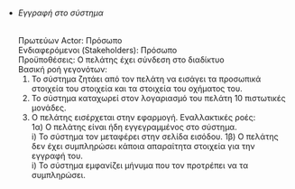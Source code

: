 * ###### Εγγραφή στο σύστημα
    Πρωτεύων Actor: Πρόσωπο  
    Ενδιαφερόμενοι (Stakeholders): Πρόσωπο  
    Προϋποθέσεις: Ο πελάτης έχει σύνδεση στο διαδίκτυο  
    Βασική ροή γεγονότων:   
    1) Το σύστημα ζητάει από τον πελάτη να εισάγει τα προσωπικά στοιχεία του στοιχεία και τα στοιχεία του οχήματος του.
    2) Το σύστημα καταχωρεί στον λογαριασμό του πελάτη 10 πιστωτικές μονάδες.
    3) Ο πελάτης εισέρχεται στην εφαρμογή.
    Εναλλακτικές ροές:   
    1α) Ο πελάτης είναι ήδη εγγεγραμμένος στο σύστημα.  
        i) Το σύστημα τον μεταφέρει στην σελίδα εισόδου.
    1β) Ο πελάτης δεν έχει συμπληρώσει κάποια απαραίτητα στοιχεία για την εγγραφή του.  
        i) Το σύστημα εμφανίζει μήνυμα που τον προτρέπει να τα συμπληρώσει.